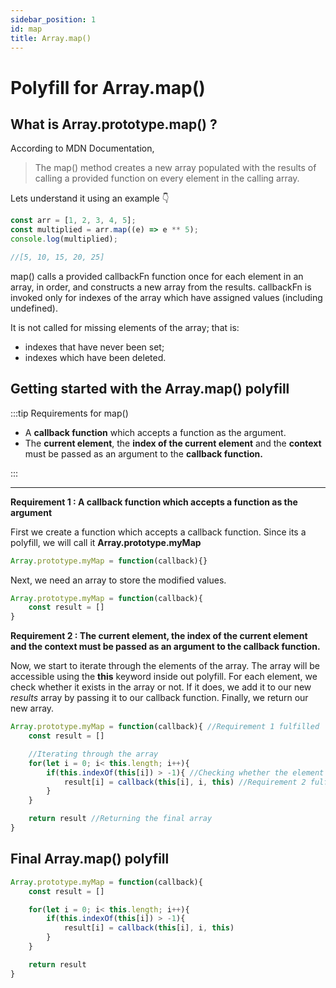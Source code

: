 ```yaml
---
sidebar_position: 1
id: map
title: Array.map()
---
```


# Polyfill for Array.map()

## What is Array.prototype.map() ?

According to MDN Documentation,

> The map() method creates a new array populated with the results of calling a provided function on every element in the calling array.

Lets understand it using an example 👇

```js
const arr = [1, 2, 3, 4, 5];
const multiplied = arr.map((e) => e ** 5);
console.log(multiplied);

//[5, 10, 15, 20, 25]
```

map() calls a provided callbackFn function once for each element in an array, in order, and constructs a new array from the results. callbackFn is invoked only for indexes of the array which have assigned values (including undefined).

It is not called for missing elements of the array; that is:

- indexes that have never been set;
- indexes which have been deleted.

## Getting started with the Array.map() polyfill

:::tip Requirements for map()

- A **callback function** which accepts a function as the argument.
- The **current element**, the **index of the current element** and the **context** must be passed as an argument to the **callback function.**

:::

---

**Requirement 1 : A callback function which accepts a function as the argument**

First we create a function which accepts a callback function. Since its a polyfill, we will call it **Array.prototype.myMap**

```js
Array.prototype.myMap = function(callback){}
```

Next, we need an array to store the modified values.

```js
Array.prototype.myMap = function(callback){
    const result = []
}

```

**Requirement 2 : The current element, the index of the current element and the context must be passed as an argument to the callback function.**


Now, we start to iterate through the elements of the array. The array will be accessible using the **this** keyword inside out polyfill.
For each element, we check whether it exists in the array or not. If it does, we add it to our new *results* array by passing it to our callback function. Finally, we return our new array.

```js
Array.prototype.myMap = function(callback){ //Requirement 1 fulfilled
    const result = []

    //Iterating through the array
    for(let i = 0; i< this.length; i++){
        if(this.indexOf(this[i]) > -1){ //Checking whether the element exists or not
            result[i] = callback(this[i], i, this) //Requirement 2 fulfilled
        }
    }

    return result //Returning the final array
}
```

## Final Array.map() polyfill

```js
Array.prototype.myMap = function(callback){
    const result = []

    for(let i = 0; i< this.length; i++){
        if(this.indexOf(this[i]) > -1){
            result[i] = callback(this[i], i, this)
        }
    }

    return result
}
```